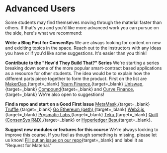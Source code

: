 # Advanced Users

Some students may find themselves moving through the material faster than others. If that's you and you'd like more advanced work you can pursue on the side, here's what we recommend:

**Write a Blog Post for ConsenSys** We are always looking for content on new and exiciting topics in the space. Reach out to the instructors with any ideas you have or if you'd like some suggestions. It's easier than you think!

**Contribute to the "How'd They Build That?" Series** We're starting a series breaking down some of the more popular smart-contract based applications as a resource for other students. The idea would be to explain how the different parts piece together to form the product. First on the list are [MakerDao,](http://makerdao.com){target=_blank} [Yearn Finance,](http://yearn.finance){target=_blank} [Uniswap,](http://uniswap.org){target=_blank} [Compound](https://compound.finance){target=_blank} and [Curve Finance.](http://curve.fi){target=_blank} We're also open to suggestions!

**Find a repo and start on a Good First Issue** [MetaMask,](https://github.com/MetaMask/metamask-extension/issues?q=is%3Aissue+is%3Aopen+label%3Aux-enhancement+-label%3AN00-needsDesign+label%3Agood-first-issue){target=_blank} [Truffle,](https://github.com/trufflesuite/truffle/issues?q=is%3Aopen+is%3Aissue+label%3A%22good+first+issue%22){target=_blank} [Go Ethereum (geth),](https://github.com/ethereum/go-ethereum/issues?q=is%3Aopen+is%3Aissue+label%3A%22good+first+issue%22){target=_blank} [Web3.js,](https://github.com/ChainSafe/web3.js/issues?q=is%3Aopen+is%3Aissue+label%3A%22Good+First+Issue%22){target=_blank} [Prysmatic Labs,](https://github.com/prysmaticlabs/prysm/issues?q=is%3Aopen+is%3Aissue+label%3A%22Good+First+Issue%22){target=_blank} [Teku,](https://github.com/ConsenSys/teku/issues?q=is%3Aopen+is%3Aissue+label%3A%22good+first+issue+%3Araising_hand%3A%22){target=_blank} [Quilt (ConsenSys R&D),](https://github.com/quilt/etk/issues){target=_blank} or [Hyperledger Besu](http://github.com/hyperledger/besu){target=_blank}.

**Suggest new modules or features for this course** We're always looking to improve this course. If you feel as though something is missing, please let us know! [Fill out an issue on our repo](https://github.com/ConsenSys-Academy/Blockchain-Developer-Bootcamp/labels/request%20for%20material){target=_blank} and label it as "Request for Material."